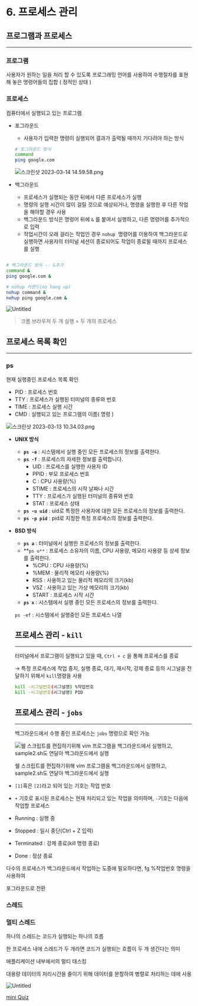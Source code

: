 # 6. 프로세스 관리

## 프로그램과 프로세스

---

### 프로그램

사용자가 원하는 일을 처리 할 수 있도록 프로그래밍 언어를 사용하여 수행절차를 표현해 놓은 명령어들의 집합 ( 정적인 상태 )

### 프로세스

컴퓨터에서 실행되고 있는 프로그램

- 포그라운드
    - 사용자가 입력한 명령이 실행되어 결과가 출력될 때까지 기다려야 하는 방식
    
    ```bash
    # 포그라운드 방식
    command
    ping google.com
    ```
    
    ![스크린샷 2023-03-14 14.59.58.png](6%20%E1%84%91%E1%85%B3%E1%84%85%E1%85%A9%E1%84%89%E1%85%A6%E1%84%89%E1%85%B3%20%E1%84%80%E1%85%AA%E1%86%AB%E1%84%85%E1%85%B5%20cec634ea1a574aadbb282b77bb6b2bdf/%25E1%2584%2589%25E1%2585%25B3%25E1%2584%258F%25E1%2585%25B3%25E1%2584%2585%25E1%2585%25B5%25E1%2586%25AB%25E1%2584%2589%25E1%2585%25A3%25E1%2586%25BA_2023-03-14_14.59.58.png)
    
- 백그라운드
    - 프로세스가 실행되는 동안 뒤에서 다른 프로세스가 실행
    - 명령의 실행 시간이 많이 걸릴 것으로 예상되거나, 명령을 실행한 후 다른 작업을 해야할 경우 사용
    - 백그라운드 방식은 명령어 뒤에 `&`
    를 붙여서 실행하고, 다른 명령어를 추가적으로 입력
    - 작업시간이 오래 걸리는 작업인 경우 `nohup`
     명령어를 이용하여 백그라운드로 실행하면 사용자의 터미널 세션이 종료되어도 작업이 종료될 때까지 프로세스를 실행

```bash

# 백그라운드 방식 -- &추가
command &
ping google.com &

# nohup 커맨드(no hang up)
nohup command &
nohup ping google.com &
```

![Untitled](6%20%E1%84%91%E1%85%B3%E1%84%85%E1%85%A9%E1%84%89%E1%85%A6%E1%84%89%E1%85%B3%20%E1%84%80%E1%85%AA%E1%86%AB%E1%84%85%E1%85%B5%20cec634ea1a574aadbb282b77bb6b2bdf/Untitled.png)

> 크롬 브라우저 두 개 실행 = 두 개의 프로세스
> 

## 프로세스 목록 확인

---

### ps

현재 실행중인 프로세스 목록 확인

- PID : 프로세스 번호
- TTY : 프로세스가 실행된 터미널의 종류와 번호
- TIME : 프로세스 실행 시간
- CMD : 실행되고 있는 프로그램의 이름( 명령 )

![스크린샷 2023-03-13 10.34.03.png](6%20%E1%84%91%E1%85%B3%E1%84%85%E1%85%A9%E1%84%89%E1%85%A6%E1%84%89%E1%85%B3%20%E1%84%80%E1%85%AA%E1%86%AB%E1%84%85%E1%85%B5%20cec634ea1a574aadbb282b77bb6b2bdf/%25E1%2584%2589%25E1%2585%25B3%25E1%2584%258F%25E1%2585%25B3%25E1%2584%2585%25E1%2585%25B5%25E1%2586%25AB%25E1%2584%2589%25E1%2585%25A3%25E1%2586%25BA_2023-03-13_10.34.03.png)

- **UNIX 방식**
    - **`ps -e`** : 시스템에서 실행 중인 모든 프로세스의 정보를 출력한다.
    - **`ps -f`** : 프로세스의 자세한 정보를 출력합니다.
        - UID : 프로세스를 실행한 사용자 ID
        - PPID : 부모 프로세스 번호
        - C : CPU 사용량(%)
        - STIME : 프로세스의 시작 날짜나 시간
        - TTY : 프로세스가 실행된 터미널의 종류와 번호
        - STAT : 프로세스 상태
    - **`ps -u uid`** : uid로 특정한 사용자에 대한 모든 프로세스의 정보를 출력한다.
    - **`ps -p pid`** : pid로 지정한 특정 프로세스의 정보를 출력한다.
- **BSD 방식**
    - **`ps a`** : 터미널에서 실행한 프로세스의 정보를 출력한다.
    - **`ps u**` : 프로세스 소유자의 이름, CPU 사용량, 메모리 사용량 등 상세 정보를 출력한다.
        - %CPU : CPU 사용량(%)
        - %MEM : 물리적 메모리 사용량(%)
        - RSS : 사용하고 있는 물리적 메모리의 크기(kb)
        - VSZ : 사용하고 있는 가상 메모리의 크기(kb)
        - START : 프로세스 시작 시간
    - **`ps x`** : 시스템에서 실행 중인 모든 프로세스의 정보를 출력한다.
    
    `ps -ef` : 시스템에서 실행중인 모든 프로세스 나열
    
    ## 프로세스 관리 - `kill`
    
    ---
    
    터미널에서 프로그램이 실행되고 있을 때,  `Ctrl + c` 을 통해 프로세스를 종료
    
    → 특정 프로세스에 작업 중지, 실행 종료, 대기, 재시작, 강제 종료 등의 시그널을 전달하기 위해서 `kill`명령을 사용
    
    ```bash
    kill -시그널번호(시그널명) %작업번호
    kill -시그널번호(시그널명) PID
    ```
    
    ## 프로세스 관리 - `jobs`
    
    ---
    
    백그라운드에서 수행 중인 프로세스는 `jobs` 명령으로 확인 가능 
    
    ![쉘 스크립트를 편집하기위해 vim 프로그램을 백그라운드에서 실행하고, sample2.sh도 연달아 백그라운드에서 실행](6%20%E1%84%91%E1%85%B3%E1%84%85%E1%85%A9%E1%84%89%E1%85%A6%E1%84%89%E1%85%B3%20%E1%84%80%E1%85%AA%E1%86%AB%E1%84%85%E1%85%B5%20cec634ea1a574aadbb282b77bb6b2bdf/Untitled%201.png)
    
    쉘 스크립트를 편집하기위해 vim 프로그램을 백그라운드에서 실행하고, sample2.sh도 연달아 백그라운드에서 실행
    
- `[1]`혹은 `[2]`라고 되어 있는 기호는 작업 번호
- `+` 기호로 표시된 프로세스는 현재 처리되고 있는 작업을 의미하며, `-`기호는 다음에 작업할 프로세스
- Running : 실행 중
- Stopped : 일시 중단(Ctrl + Z 입력)
- Terminated : 강제 종료(kill 명령 종료)
- Done : 정상 종료

다수의 프로세스가 백그라운드에서 작업하는 도중에 필요하다면, fg %작업번호 명령을 사용하여 

포그라운드로 전환

### 스레드

### 멀티 스레드

하나의 스레드는 코드가 실행되는 하나의 흐름

한 프로세스 내에 스레드가 두 개라면 코드가 실행되는 흐름이 두 개 생긴다는 의미

애플리케이션 내부에서의 멀티 태스킹

대용량 데이터의 처리시간을 줄이기 위해 데이터를 분할하여 병렬로 처리하는 데에 사용

![Untitled](6%20%E1%84%91%E1%85%B3%E1%84%85%E1%85%A9%E1%84%89%E1%85%A6%E1%84%89%E1%85%B3%20%E1%84%80%E1%85%AA%E1%86%AB%E1%84%85%E1%85%B5%20cec634ea1a574aadbb282b77bb6b2bdf/Untitled%202.png)

[mini Quiz](6%20%E1%84%91%E1%85%B3%E1%84%85%E1%85%A9%E1%84%89%E1%85%A6%E1%84%89%E1%85%B3%20%E1%84%80%E1%85%AA%E1%86%AB%E1%84%85%E1%85%B5%20cec634ea1a574aadbb282b77bb6b2bdf/mini%20Quiz%201509eeeeb0a845afbde8b3a82a611a51.md)